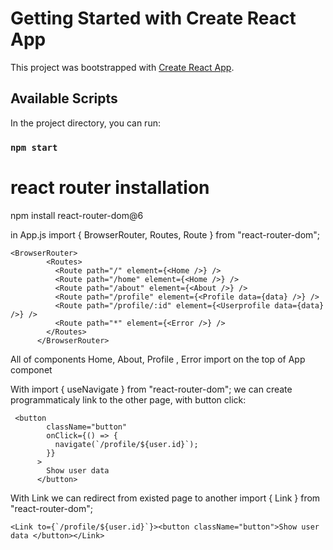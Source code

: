 # Getting Started with Create React App

This project was bootstrapped with [Create React App](https://github.com/facebook/create-react-app).

## Available Scripts

In the project directory, you can run:

### `npm start`



# react router installation

npm install react-router-dom@6

in App.js import { BrowserRouter, Routes, Route } from "react-router-dom";

```
<BrowserRouter>
        <Routes>
          <Route path="/" element={<Home />} />
          <Route path="/home" element={<Home />} />
          <Route path="/about" element={<About />} />
          <Route path="/profile" element={<Profile data={data} />} />
          <Route path="/profile/:id" element={<Userprofile data={data} />} />
          <Route path="*" element={<Error />} />
        </Routes>
      </BrowserRouter>

```
All of components Home, About, Profile , Error import on the top of App componet

With import { useNavigate } from "react-router-dom";
we can create programmaticaly link to the other page,
with button click:
```
 <button
        className="button"
        onClick={() => {
          navigate(`/profile/${user.id}`);
        }}
      >
        Show user data
      </button>
```

With Link we can redirect from existed page to another 
import { Link } from "react-router-dom";

```
<Link to={`/profile/${user.id}`}><button className="button">Show user data </button></Link> 
```
